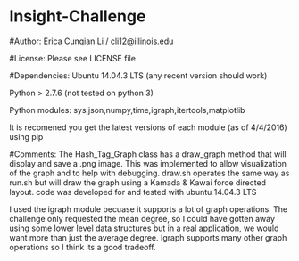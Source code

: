 # Insight-Challenge

#Author:
Erica Cunqian Li / cli12@illinois.edu

#License:
Please see LICENSE file

#Dependencies:
Ubuntu 14.04.3 LTS (any recent version should work)

Python > 2.7.6 (not tested on python 3)

Python modules:
sys,json,numpy,time,igraph,itertools,matplotlib

It is recomened you get the latest versions of each module (as of 4/4/2016) using pip

#Comments:
The Hash_Tag_Graph class has a draw_graph method that will display and save a .png image. This was implemented to allow visualization of the graph and to help with debugging. draw.sh operates the same way as run.sh but will draw the graph using a Kamada & Kawai force directed layout. code was developed for and tested with ubuntu 14.04.3 LTS

I used the igraph module becuase it supports a lot of graph operations. The challenge only requested the mean degree, so I could have gotten away using some lower level data structures but in a real application, we would want more than just the average degree. Igraph supports many other graph operations so I think its a good tradeoff. 

